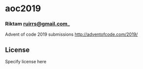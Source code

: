 # aoc2019
### Riktam <ruirrs@gmail.com>_

Advent of code 2019 submissions http://adventofcode.com/2019/

## License

Specify license here

